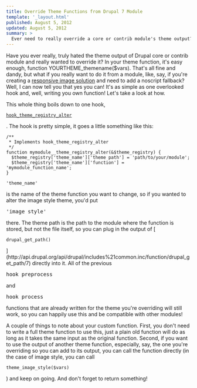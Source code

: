 ```yaml
---
title: Override Theme Functions from Drupal 7 Module
template: '_layout.html'
published: August 5, 2012
updated: August 5, 2012
summary: >
  Ever need to really override a core or contrib module's theme output? You won't believe what you can do with this one weird hook!
---
```

Have you ever really, truly hated the theme output of Drupal core or contrib module and really wanted to override it? In your theme function, it's easy enough, <php>function YOURTHEME_themename($vars)</php>. That's all fine and dandy, but what if you really want to do it from a module, like, say, if you're creating a [responsive image solution](http://drupal.org/project/borealis) and need to add a noscript fallback? Well, I can now tell you that yes you can! It's as simple as one overlooked hook and, well, writing you own function! Let's take a look at how.

This whole thing boils down to one hook, [<pre><code>hook_theme_registry_alter</code></pre>](http://api.drupal.org/api/drupal/modules%21system%21system.api.php/function/hook_theme_registry_alter/7). The hook is pretty simple, it goes a little something like this:

<pre><code class="language-php">/**
 * Implements hook_theme_registry_alter
 */
function mymodule__theme_registry_alter(&$theme_registry) {
  $theme_registry['theme_name']['theme path'] = 'path/to/your/module';
  $theme_registry['theme_name']['function'] = 'mymodule_function_name';
}</code></pre>

 <pre><code>'theme_name'</code></pre> is the name of the theme function you want to change, so if you wanted to alter the image style theme, you'd put <pre>'image_style'</pre> there. The theme path is the path to the module where the function is stored, but not the file itself, so you can plug in the output of [<pre><code>drupal_get_path()</code></pre>](http://api.drupal.org/api/drupal/includes%21common.inc/function/drupal_get_path/7) directly into it. All of the previous <pre>hook_preprocess</pre> and <pre>hook_process</pre> functions that are already written for the theme you're overriding will still work, so you can happily use this and be compatible with other modules!

A couple of things to note about your custom function. First, you don't need to write a full theme function to use this, just a plain old function will do as long as it takes the same input as the original function. Second, if you want to use the output of another theme function, especially, say, the one you're overriding so you can add to its output, you can call the function directly (in the case of image style, you can call <pre><code class="language-php">theme_image_style($vars)</code></pre>) and keep on going. And don't forget to return something!
